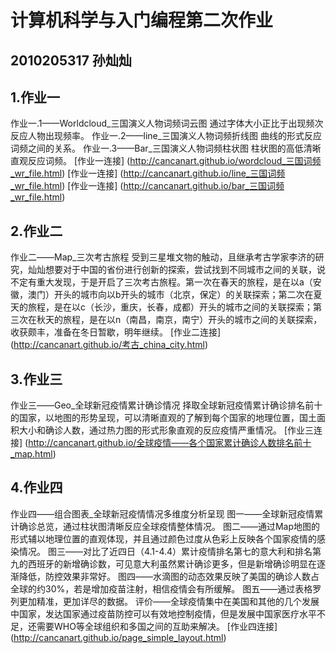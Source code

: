 # 计算机科学与入门编程第二次作业
## 2010205317 孙灿灿
## 1.作业一
作业一.1——Worldcloud_三国演义人物词频词云图
通过字体大小正比于出现频次反应人物出现频率。
作业一.2——line_三国演义人物词频折线图
曲线的形式反应词频之间的关系。
作业一.3——Bar_三国演义人物词频柱状图
柱状图的高低清晰直观反应词频。
[作业一连接] (http://cancanart.github.io/wordcloud_三国词频_wr_file.html)
[作业一连接] (http://cancanart.github.io/line_三国词频_wr_file.html)
[作业一连接] (http://cancanart.github.io/bar_三国词频_wr_file.html)
## 2.作业二
作业二——Map_三次考古旅程
受到三星堆文物的触动，且继承考古学家李济的研究，灿灿想要对于中国的省份进行创新的探索，尝试找到不同城市之间的关联，说不定有重大发现，于是开启了三次考古旅程。第一次在春天的旅程，是在以a（安徽，澳门）开头的城市向以b开头的城市（北京，保定）的关联探索；第二次在夏天的旅程，是在以c（长沙，重庆，长春，成都）开头的城市之间的关联探索；第三次在秋天的旅程，是在以n（南昌，南京，南宁）开头的城市之间的关联探索，收获颇丰，准备在冬日暂歇，明年继续。
[作业二连接] (http://cancanart.github.io/考古_china_city.html)
## 3.作业三
作业三——Geo_全球新冠疫情累计确诊情况
择取全球新冠疫情累计确诊排名前十的国家，以地图的形势呈现，可以清晰直观的了解到每个国家的地理位置，国土面积大小和确诊人数，通过热力图的形式形象直观的反应疫情严重情况。
[作业三连接] (http://cancanart.github.io/全球疫情——各个国家累计确诊人数排名前十_map.html)
## 4.作业四
作业四——组合图表_全球新冠疫情情况多维度分析呈现
图一——全球新冠疫情累计确诊总览，通过柱状图清晰反应全球疫情整体情况。
图二——通过Map地图的形式辅以地理位置的直观体现，并且通过颜色过度从色彩上反映各个国家疫情的感染情况。
图三——对比了近四日（4.1-4.4）累计疫情排名第七的意大利和排名第九的西班牙的新增确诊数，可见意大利虽然累计确诊更多，但是新增确诊明显在逐渐降低，防控效果非常好。
图四——水滴图的动态效果反映了美国的确诊人数占全球的约30%，若是增加疫苗注射，相信疫情会有所缓解。
图五——通过表格罗列更加精准，更加详尽的数据。
评价——全球疫情集中在美国和其他的几个发展中国家，发达国家通过疫苗防控可以有效地控制疫情，但是发展中国家医疗水平不足，还需要WHO等全球组织和多国之间的互助来解决。
[作业四连接] (http://cancanart.github.io/page_simple_layout.html)
